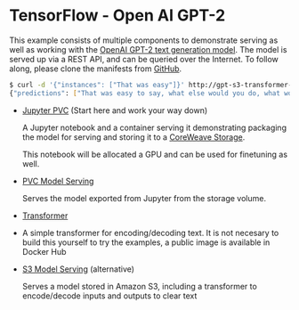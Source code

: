 # TensorFlow - Open AI GPT-2

This example consists of multiple components to demonstrate serving as well as working with the [OpenAI GPT-2 text generation model](https://github.com/openai/gpt-2). The model is served up via a REST API, and can be queried over the Internet. To follow along, please clone the manifests from [GitHub](https://github.com/coreweave/kubernetes-cloud/tree/master/online-inference/gpt-2).

```bash
$ curl -d '{"instances": ["That was easy"]}' http://gpt-s3-transformer-default.tenant-test.knative.chi.coreweave.com/v1/models/gpt-s3:predict
{"predictions": ["That was easy to say, what else would you do, what would you do, would you say to your daughter and say to her, 'Where is the work you're doing, where is the work you're working on, and how are you doing it?' and she was like, 'I'm not going to be here, I can't do it!' and she became, you know, frustrated. And I think there's a different type of anxiety. There's this self-pity that comes in, and that's also why they call their child a 'brilliant' child.\n\nShe was always saying that when she was a little girl, there was something really important to do. But she really doesn't go. She knows that whatever she does, when she's ready, she's going to go into any school or program and that she's going to do. And she really needs to do that, because it's just so much more exciting to her now.\n\nIt made her less able to put her mind at the 'solution' to her child's difficulties \u2013 even as she had more opportunities than I or anyone could ever do, and at a time when we were trying a lot of things to find the balance in the world. And I"]}
```



* [Jupyter PVC](jupyter-pvc.md)  \(Start here and work your way down\)

  A Jupyter notebook and a container serving it demonstrating packaging the model for serving and storing it to a [CoreWeave Storage](../../../coreweave-kubernetes/storage.md#shared-filesystem).  

  This notebook will be allocated a GPU and can be used for finetuning as well.

* [PVC Model Serving](service-pvc.md)

  Serves the model exported from Jupyter from the storage volume.

* [Transformer](transformer.md)
* A simple transformer for encoding/decoding text. It is not necesary to build this yourself to try the examples, a public image is available in Docker Hub
* [S3 Model Serving](service-s3.md) \(alternative\)

  Serves a model stored in Amazon S3, including a transformer to encode/decode inputs and outputs to clear text

